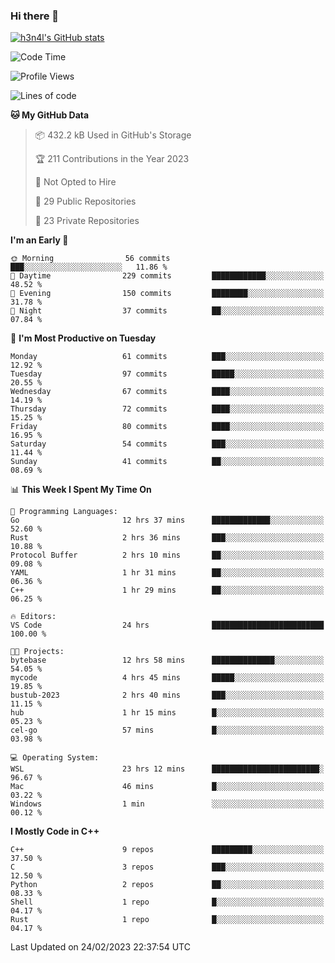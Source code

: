 ### Hi there 👋

[![h3n4l's GitHub stats](https://github-readme-stats.vercel.app/api?username=h3n4l&count_private=true&show_icons=true&theme=radical)](https://github.com/h3n4l/github-readme-stats)

<!--START_SECTION:waka-->
![Code Time](http://img.shields.io/badge/Code%20Time-973%20hrs%2016%20mins-blue)

![Profile Views](http://img.shields.io/badge/Profile%20Views-1-blue)

![Lines of code](https://img.shields.io/badge/From%20Hello%20World%20I%27ve%20Written-1.7%20million%20lines%20of%20code-blue)

**🐱 My GitHub Data** 

> 📦 432.2 kB Used in GitHub's Storage 
 > 
> 🏆 211 Contributions in the Year 2023
 > 
> 🚫 Not Opted to Hire
 > 
> 📜 29 Public Repositories 
 > 
> 🔑 23 Private Repositories 
 > 
**I'm an Early 🐤** 

```text
🌞 Morning                56 commits          ███░░░░░░░░░░░░░░░░░░░░░░   11.86 % 
🌆 Daytime                229 commits         ████████████░░░░░░░░░░░░░   48.52 % 
🌃 Evening                150 commits         ████████░░░░░░░░░░░░░░░░░   31.78 % 
🌙 Night                  37 commits          ██░░░░░░░░░░░░░░░░░░░░░░░   07.84 % 
```
📅 **I'm Most Productive on Tuesday** 

```text
Monday                   61 commits          ███░░░░░░░░░░░░░░░░░░░░░░   12.92 % 
Tuesday                  97 commits          █████░░░░░░░░░░░░░░░░░░░░   20.55 % 
Wednesday                67 commits          ████░░░░░░░░░░░░░░░░░░░░░   14.19 % 
Thursday                 72 commits          ████░░░░░░░░░░░░░░░░░░░░░   15.25 % 
Friday                   80 commits          ████░░░░░░░░░░░░░░░░░░░░░   16.95 % 
Saturday                 54 commits          ███░░░░░░░░░░░░░░░░░░░░░░   11.44 % 
Sunday                   41 commits          ██░░░░░░░░░░░░░░░░░░░░░░░   08.69 % 
```


📊 **This Week I Spent My Time On** 

```text
💬 Programming Languages: 
Go                       12 hrs 37 mins      █████████████░░░░░░░░░░░░   52.60 % 
Rust                     2 hrs 36 mins       ███░░░░░░░░░░░░░░░░░░░░░░   10.88 % 
Protocol Buffer          2 hrs 10 mins       ██░░░░░░░░░░░░░░░░░░░░░░░   09.08 % 
YAML                     1 hr 31 mins        ██░░░░░░░░░░░░░░░░░░░░░░░   06.36 % 
C++                      1 hr 29 mins        ██░░░░░░░░░░░░░░░░░░░░░░░   06.25 % 

🔥 Editors: 
VS Code                  24 hrs              █████████████████████████   100.00 % 

🐱‍💻 Projects: 
bytebase                 12 hrs 58 mins      ██████████████░░░░░░░░░░░   54.05 % 
mycode                   4 hrs 45 mins       █████░░░░░░░░░░░░░░░░░░░░   19.85 % 
bustub-2023              2 hrs 40 mins       ███░░░░░░░░░░░░░░░░░░░░░░   11.15 % 
hub                      1 hr 15 mins        █░░░░░░░░░░░░░░░░░░░░░░░░   05.23 % 
cel-go                   57 mins             █░░░░░░░░░░░░░░░░░░░░░░░░   03.98 % 

💻 Operating System: 
WSL                      23 hrs 12 mins      ████████████████████████░   96.67 % 
Mac                      46 mins             █░░░░░░░░░░░░░░░░░░░░░░░░   03.22 % 
Windows                  1 min               ░░░░░░░░░░░░░░░░░░░░░░░░░   00.12 % 
```

**I Mostly Code in C++** 

```text
C++                      9 repos             █████████░░░░░░░░░░░░░░░░   37.50 % 
C                        3 repos             ███░░░░░░░░░░░░░░░░░░░░░░   12.50 % 
Python                   2 repos             ██░░░░░░░░░░░░░░░░░░░░░░░   08.33 % 
Shell                    1 repo              █░░░░░░░░░░░░░░░░░░░░░░░░   04.17 % 
Rust                     1 repo              █░░░░░░░░░░░░░░░░░░░░░░░░   04.17 % 
```




 Last Updated on 24/02/2023 22:37:54 UTC
<!--END_SECTION:waka-->

